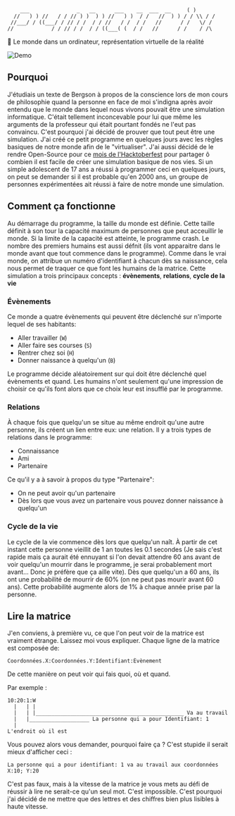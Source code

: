 ```
    ___               _   __      ___    __  ___  __     ( )       
  //   ) ) //   / / // ) )  ) ) //   ) )  / /   //  ) ) / / \\ / / 
 //___/ / ((___/ / // / /  / / //   / /  / /   //      / /   \/ /  
//            / / // / /  / / ((___( (  / /   //      / /    / /\
```

🔌 Le monde dans un ordinateur, représentation virtuelle de la réalité

![Demo](https://s8.gifyu.com/images/demo89ed580835b4b321.gif)

## Pourquoi
J'étudiais un texte de Bergson à propos de la conscience lors de mon cours de philosophie quand la personne en face de moi s'indigna après avoir entendu que le monde dans lequel nous vivons pouvait être une simulation informatique. C'était tellement inconcevable pour lui que même les arguments de la professeur qui était pourtant fondés ne l'eut pas convaincu. C'est pourquoi j'ai décidé de prouver que tout peut être une simulation. J'ai créé ce petit programme en quelques jours avec les règles basiques de notre monde afin de le "virtualiser". J'ai aussi décidé de le rendre Open-Source pour ce [mois de l'Hacktoberfest](https://hacktoberfest.digitalocean.com/) pour partager ô combien il est facile de créer une simulation basique de nos vies. Si un simple adolescent de 17 ans a réussi à programmer ceci en quelques jours, on peut se demander si il est probable qu'en 2000 ans, un groupe de personnes expérimentées ait réussi à faire de notre monde une simulation.

## Comment ça fonctionne
Au démarrage du programme, la taille du monde est définie. Cette taille définit à son tour la capacité maximum de personnes que peut acceuillir le monde. Si la limite de la capacité est atteinte, le programme crash. Le nombre des premiers humains est aussi défnit (ils vont apparaitre dans le monde avant que tout commence dans le programme). Comme dans le vrai monde, on attribue un numéro d'identifiant à chacun dès sa naissance, cela nous permet de traquer ce que font les humains de la matrice.
Cette simulation a trois principaux concepts : **évènements**, **relations**, **cycle de la vie**

### Évènements
Ce monde a quatre évènements qui peuvent être déclenché sur n'importe lequel de ses habitants:

* Aller travailler (`W`)
* Aller faire ses courses (`S`)
* Rentrer chez soi (`H`)
* Donner naissance à quelqu'un (`B`)

Le programme décide aléatoirement sur qui doit être déclenché quel évènements et quand. Les humains n'ont seulement qu'une impression de choisir ce qu'ils font alors que ce choix leur est insufflé par le programme.

### Relations
À chaque fois que quelqu'un se situe au même endroit qu'une autre personne, ils créent un lien entre eux: une relation. Il y a trois types de relations dans le programme:
* Connaissance
* Ami
* Partenaire

Ce qu'il y a à savoir à propos du type "Partenaire":
* On ne peut avoir qu'un partenaire
* Dès lors que vous avez un partenaire vous pouvez donner naissance à quelqu'un

### Cycle de la vie
Le cycle de la vie commence dès lors que quelqu'un naît. À partir de cet instant cette personne vieillit de 1 an toutes les 0.1 secondes (Je sais c'est rapide mais ça aurait été ennuyant si l'on devait attendre 60 ans avant de voir quelqu'un mourrir dans le programme, je serai probablement mort avant... Donc je préfère que ça aille vite). Dès que quelqu'un a 60 ans, ils ont une probabilité de mourrir de 60% (on ne peut pas mourir avant 60 ans). Cette probabilité augmente alors de 1% à chaque année prise par la personne.

## Lire la matrice
J'en conviens, à première vu, ce que l'on peut voir de la matrice est vraiment étrange. Laissez moi vous expliquer.
Chaque ligne de la matrice est composée de:
```
Coordonnées.X:Coordonnées.Y:Identifiant:Évènement
```

De cette manière on peut voir qui fais quoi, où et quand.

Par exemple :
```
10:20:1:W
  |   | |
  |   | |_______________________________________________ Va au travail
  |   |___________________ La personne qui a pour Identifiant: 1
  |
L'endroit où il est
```

Vous pouvez alors vous demander, pourquoi faire ça ? C'est stupide il serait mieux d'afficher ceci :
```
La personne qui a pour identifiant: 1 va au travail aux coordonnées X:10; Y:20
```

C'est pas faux, mais à la vitesse de la matrice je vous mets au défi de réussir à lire ne serait-ce qu'un seul mot. C'est impossible. C'est pourquoi j'ai décidé de ne mettre que des lettres et des chiffres bien plus lisibles à haute vitesse.
